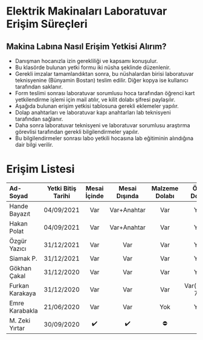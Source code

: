 # Elektrik Makinaları Laboratuvar Erişim Süreçleri

## Makina Labına Nasıl Erişim Yetkisi Alırım?

- Danışman hocanızla izin gerekliliği ve kapsamı konuşulur.
- Bu klasörde bulunan yetki formu iki nüsha şeklinde düzenlenir.
- Gerekli imzalar tamamlandıktan sonra, bu nüshalardan birisi laboratuvar teknisyenine (Bünyamin Bostan) teslim edilir. Diğer kopya ise kullanıcı tarafından saklanır.
- Form teslimi sonrası laboratuvar sorumlusu hoca tarafından öğrenci kart yetkilendirme işlemi için mail atılır, ve kilit dolabı şifresi paylaşılır. 
- Aşağıda bulunan erişim yetkisi tablosuna gerekli eklemeler yapılır.
- Dolap anahtarları ve laboratuvar kapı anahtarları lab teknisyeni tarafından sağlanır.
- Daha sonra laboratuvar teknisyeni ve laboratuvar sorumlusu araştırma görevlisi tarafından gerekli bilgilendirmeler yapılır.
- Bu bilgilendirmeler sonrası labo yetkili hocasına lab eğitiminin alındığına dair bilgi verilir.


# Erişim Listesi


|      Ad-Soyad    | Yetki Bitiş Tarihi| Mesai İçinde | Mesai Dışında | Malzeme Dolabı | Özel Dolap |
|:-----------------|:---------------:|:--------------:|:-------------:|:--------------:|:----------:|
| Hande Bayazıt    | 04/09/2021 |       Var    |   Var+Anahtar |   Var          |  Yok       |
| Hakan Polat      | 04/09/2021 |       Var    |   Var+Anahtar |   Var          |  Yok       |
| Özgür Yazıcı     | 31/12/2021 |       Var    |    Var        |   Var          |  Yok       |
| Siamak P.        | 31/12/2021 |       Var    |    Var        |   Var          |  Yok       |
| Gökhan Çakal     | 31/12/2020 |       Var    |    Var        |   Var          |  Yok       |
| Furkan Karakaya  | 31/12/2020 |       Var    |    Var        |   Var          |  Var(No:R-7B)   |
| Emre Karabakla   | 21/06/2020 |       Var    |    Var        |   Yok          |  Yok       |
| M. Zeki Yırtar   | 30/09/2020 |      :heavy_check_mark:   |   :heavy_check_mark:        |   :no_entry:   |  :no_entry:      |
